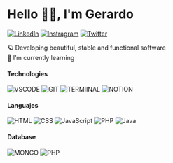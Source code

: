 # Hello 👋🏼, I'm Gerardo

[![LinkedIn](https://img.shields.io/badge/LinkedIn-0A66C2.svg?style=for-the-badge&logo=LinkedIn&logoColor=white)](https://www.linkedin.com/in/grardocaycho/)
[![Instragram](https://img.shields.io/badge/instagram-%ff5851db.svg?color=f02b9a&style=for-the-badge&logo=instagram&logoColor=white)](https://www.instagram.com/withoutnicks/)
[![Twitter](https://img.shields.io/badge/Twitter-000000?style=for-the-badge&logo=Twitter&logoColor=white)](https://twitter.com/potherr_)

🪐 Developing beautiful, stable and functional software</br>
🌱 I’m currently learning</br>

#### **Technologies**
![VSCODE](https://img.shields.io/badge/VSCode-007ACC.svg?style=for-the-badge&logo=Visual-Studio-Code&logoColor=white) ![GIT](https://img.shields.io/badge/Git-F05032.svg?style=for-the-badge&logo=Git&logoColor=white) ![TERMIINAL](https://img.shields.io/badge/Terminal-4D4D4D.svg?style=for-the-badge&logo=Windows-Terminal&logoColor=white) ![NOTION](https://img.shields.io/badge/Notion-ffffff.svg?style=for-the-badge&logo=Notion&logoColor=black)

####  **Languajes**
![HTML](https://img.shields.io/badge/HTML5-E34F26.svg?style=for-the-badge&logo=HTML5&logoColor=white) ![CSS](https://img.shields.io/badge/CSS3-1572B6.svg?style=for-the-badge&logo=CSS3&logoColor=white) ![JavaScript](https://img.shields.io/badge/JavaScript-F7DF1E.svg?style=for-the-badge&logo=JavaScript&logoColor=black) ![PHP](https://img.shields.io/badge/PHP-777BB4.svg?style=for-the-badge&logo=PHP&logoColor=white) ![Java](https://img.shields.io/badge/java-%23ED8B00.svg?style=for-the-badge&logo=CoffeeScript&logoColor=white)

#### **Database**
![MONGO](https://img.shields.io/badge/MongoDB-47A248.svg?style=for-the-badge&logo=MongoDB&logoColor=white) ![PHP](https://img.shields.io/badge/MySQL-4479A1.svg?style=for-the-badge&logo=MySQL&logoColor=white)

